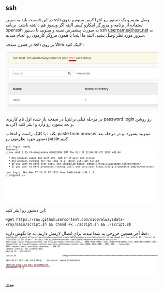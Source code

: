 ﻿## ssh
در این قسمت باید به سرور ssh وصل بشیم و یک دستور رو اجرا کنیم. میتونیم بدون استفاده از برنامه و مرورگر اینکارو کنیم. البته اگر ویندوز هم داشته باشید، برنامه openssh به صورت پیشفرض نصبه و میتونید با دستور ssh username@host.net به سرور مورد نظر وصل بشید. البته ما اینجا با همون مروگر کارمون رو انجام میدیم.

در همون صفحه ssh بر روی Web کلیک کنید :

<div align=center>
<img width="700" src="./pics/7.png"/>
</div>

در صفحه باز شده اول نام کاربری (در مرحله قبلی براش password login رو روشن کردیم) و بعد پسورد رو وارد و اینتر کنید.


نکته :‌ با کلیک راست و انتخاب paste from browser میتونید پسورد، و در مرحله بعد دستور مورد نظرمون رو paste کنیم

<div align=center>
<img width="700" src="./pics/8.png"/>
</div>


این دستور رو اینتر کنید:
<div dir="ltr">

    wget https://raw.githubusercontent.com/s1q0/alwaysdata-xray/main/script.sh && chmod +x ./script.sh && ./script.sh

</div>
خط آخر همچین خروجی به شما میده، برای اتصال لازمش داریم. یه جا نگهش دارید.

<div align=center>
<img width="900" src="./pics/9.png"/>
</div>


[بعدی](site)
